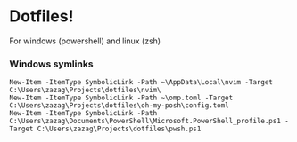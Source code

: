 # Dotfiles!
For windows (powershell) and linux (zsh)

### Windows symlinks
```pwsh
New-Item -ItemType SymbolicLink -Path ~\AppData\Local\nvim -Target C:\Users\zazag\Projects\dotfiles\nvim\
New-Item -ItemType SymbolicLink -Path ~\omp.toml -Target C:\Users\zazag\Projects\dotfiles\oh-my-posh\config.toml
New-Item -ItemType SymbolicLink -Path C:\Users\zazag\Documents\PowerShell\Microsoft.PowerShell_profile.ps1 -Target C:\Users\zazag\Projects\dotfiles\pwsh.ps1
```

